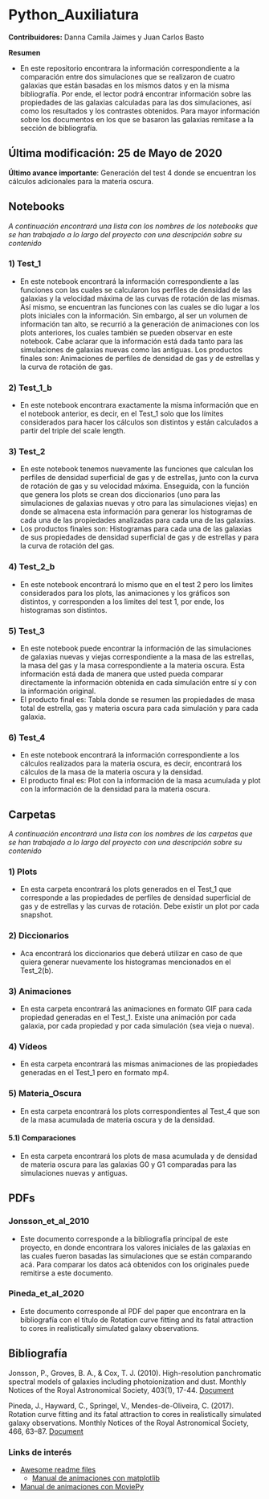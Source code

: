 # Python_Auxiliatura

**Contribuidores:** Danna Camila Jaimes y Juan Carlos Basto

**Resumen**

 * En este repositorio encontrara la información correspondiente a la comparación entre dos simulaciones que se realizaron de cuatro galaxias que están basadas en los mismos datos y en la misma bibliografía. Por ende, el lector podrá encontrar información sobre las propiedades de las galaxias calculadas para las dos simulaciones, así como los resultados y los contrastes obtenidos. Para mayor información sobre los documentos en los que se basaron las galaxias remitase a la sección de bibliografía.

## Última modificación: 25 de Mayo de 2020
**Último avance importante**: Generación del test 4 donde se encuentran los cálculos adicionales para la materia oscura.

## Notebooks

*A continuación encontrará una lista con los nombres de los notebooks que se han trabajado a lo largo del proyecto con una descripción sobre
su contenido*

### 1) Test_1
 * En este notebook encontrará la información correspondiente a las funciones con las cuales se calcularon los perfiles de densidad de las galaxias y la velocidad máxima de las curvas de rotación de las mismas. Así mismo, se encuentran las funciones con las cuales se dio lugar a los plots iniciales con la información. Sin embargo, al ser un volumen de información tan alto, se recurrió a la generación de animaciones con los plots anteriores, los cuales también se pueden observar en este notebook. Cabe aclarar que la información está dada tanto para las simulaciones de galaxias nuevas como las antiguas. Los productos finales son: Animaciones de perfiles de densidad de gas y de estrellas y la curva de rotación de gas.

### 2) Test_1_b
 * En este notebook encontrara exactamente la misma información que en el notebook anterior, es decir, en el Test_1 solo que los límites considerados para hacer los cálculos son distintos y están calculados a partir del triple del scale length.

### 3) Test_2
 * En este notebook tenemos nuevamente las funciones que calculan los perfiles de densidad superficial  de gas y de estrellas, junto con la curva de rotación de gas y su velocidad máxima. Enseguida, con la función que genera los plots se crean dos diccionarios (uno para las simulaciones de galaxias nuevas y otro para las simulaciones viejas) en donde se almacena esta información para generar los histogramas de cada una de las propiedades analizadas para cada una de las galaxias.
 * Los productos finales son: Histogramas para cada una de las galaxias de sus propiedades de densidad superficial de gas y de estrellas y para la curva de rotación del gas.

### 4) Test_2_b
 * En este notebook encontrará lo mismo que en el test 2 pero los límites considerados para los plots, las animaciones y los gráficos son distintos, y corresponden a los limites del test 1, por ende, los histogramas son distintos.

### 5) Test_3
 * En este notebook puede encontrar la información de las simulaciones de galaxias nuevas y viejas correspondiente a la masa de las estrellas, la masa del gas y la masa correspondiente a la materia oscura. Esta información está dada de manera que usted pueda comparar directamente la información obtenida en cada simulación entre sí y con la información original.
 * El producto final es: Tabla donde se resumen las propiedades de masa total de estrella, gas y materia oscura para cada simulación y para cada galaxia.

### 6) Test_4
 * En este notebook encontrará la información correspondiente a los cálculos realizados para la materia oscura, es decir, encontrará los cálculos de la masa de la materia oscura y la densidad.
 * El producto final es: Plot con la información de la masa acumulada y plot con la información de la densidad para la materia oscura.

## Carpetas

*A continuación encontrará una lista con los nombres de las carpetas que se han trabajado a lo largo del proyecto con una descripción sobre
su contenido*   

### 1) Plots
 * En esta carpeta encontrará los plots generados en el Test_1 que corresponde a las propiedades de perfiles de densidad superficial de gas y de estrellas y las curvas de rotación. Debe existir un plot por cada snapshot.

### 2) Diccionarios
 * Aca encontrará los diccionarios que deberá utilizar en caso de que quiera generar nuevamente los histogramas mencionados en el Test_2(b).

### 3) Animaciones
 * En esta carpeta encontrará las animaciones en formato GIF para cada propiedad generadas en el Test_1. Existe una animación por cada galaxia, por cada propiedad y por cada simulación (sea vieja o nueva).

### 4) Vídeos
 * En esta carpeta encontrará las mismas animaciones de las propiedades generadas en el Test_1 pero en formato mp4.

### 5) Materia_Oscura

 * En esta carpeta encontrará los plots correspondientes al Test_4 que son de la masa acumulada de materia oscura y de la densidad.

#### 5.1) Comparaciones
 * En esta carpeta encontrará los plots de masa acumulada y de densidad de materia oscura para las galaxias G0 y G1 comparadas para las simulaciones nuevas y antiguas.

## PDFs

### Jonsson_et_al_2010
 * Este documento corresponde a la bibliografía principal de este proyecto, en donde encontrara los valores iniciales de las galaxias en las cuales fueron basadas las simulaciones que se están comparando acá. Para comparar los datos acá obtenidos con los originales puede remitirse a este documento.

### Pineda_et_al_2020
 * Este documento corresponde al PDF del paper que encontrara en la bibliografía con el título de Rotation curve fitting and its fatal attraction to cores in realistically simulated galaxy observations.

## Bibliografía

Jonsson, P., Groves, B. A., & Cox, T. J. (2010). High-resolution panchromatic spectral models of galaxies including photoionization and dust. Monthly Notices of the Royal Astronomical Society, 403(1), 17-44. [Document](https://ui.adsabs.harvard.edu/abs/2010MNRAS.403...17J/abstract) 

Pineda, J., Hayward, C., Springel, V., Mendes-de-Oliveira, C. (2017). Rotation curve fitting and its fatal attraction to cores in realistically simulated galaxy observations. Monthly Notices of the Royal Astronomical Society, 466, 63–87. [Document](https://ui.adsabs.harvard.edu/abs/2017MNRAS.466...63P/abstract)


### Links de interés

- [Awesome readme files](https://github.com/matiassingers/awesome-readme)
	- [Manual de animaciones con matplotlib](https://www.kdnuggets.com/2019/05/animations-with-matplotlib.html)
- [Manual de animaciones con MoviePy](https://splox.net/resources/create-animations-with-moviepy/?fbclid=IwAR3Mvie7GbbPg-t8QKKQCa2UJ9LGDpGCBWDQwo3J_saGXY0NEUt3t_I2B6o)


